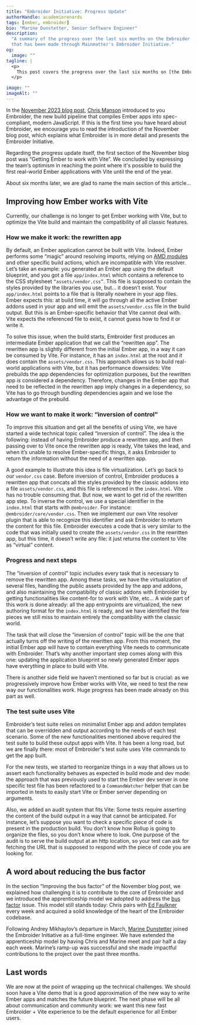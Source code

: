```yaml
---
title: "Embroider Initiative: Progress Update"
authorHandle: academierenards
tags: [ember, embroider]
bio: "Marine Dunstetter, Senior Software Engineer"
description:
  "A summary of the progress over the last six months on the Embroider project
  that has been made through Mainmatter's Embroider Initiative."
og:
  image: ""
tagline: |
  <p>
    This post covers the progress over the last six months on [the Embroider project](https://github.com/embroider-build/embroider) that has been made through Mainmatter's [Embroider Initiative](https://mainmatter.com/embroider-initiative/).
  </p>

image: ""
imageAlt: ""
---
```


In the
[November 2023 blog post](https://mainmatter.com/blog/2023/11/16/embroider-initiative-progress-update/),
[Chris Manson](https://github.com/mansona) introduced to you Embroider, the new
build pipeline that compiles Ember apps into spec-compliant, modern JavaScript.
If this is the first time you have heard about Embroider, we encourage you to
read the introduction of the November blog post, which explains what Embroider
is in more detail and presents the Embroider Initiative.

Regarding the progress update itself, the first section of the November blog
post was “Getting Ember to work with Vite”. We concluded by expressing the
team’s optimism in reaching the point where it's possible to build the first
real-world Ember applications with Vite until the end of the year.

About six months later, we are glad to name the main section of this article…

## Improving how Ember works with Vite

Currently, our challenge is no longer to get Ember working with Vite, but to
optimize the Vite build and maintain the compatibility of all classic features.

### How we make it work: the rewritten app

By default, an Ember application cannot be built with Vite. Indeed, Ember
performs some “magic” around resolving imports, relying on
[AMD modules](https://github.com/emberjs/rfcs/pull/938) and other specific build
actions, which are incompatible with Vite resolver. Let’s take an example: you
generated an Ember app using the default blueprint, and you got a file
`app/index.html` which contains a reference to the CSS stylesheet
`“assets/vendor.css”`. This file is supposed to contain the styles provided by
the libraries you use, but… it doesn’t exist. Your `app/index.html` points to a
file that is literally nowhere in your app files. Ember expects this: at build
time, it will go through all the active Ember addons used in your app and will
emit the `assets/vendor.css` file in the build output. But this is an
Ember-specific behavior that Vite cannot deal with. Vite expects the referenced
file to exist, it cannot guess how to find it or write it.

To solve this issue, when the build starts, Embroider first produces an
intermediate Ember application that we call the “rewritten app”. The rewritten
app is slightly different from the initial Ember app, in a way it can be
consumed by Vite. For instance, it has an `index.html` at the root and it does
contain the `assets/vendor.css`. This approach allows us to build real-world
applications with Vite, but it has performance downsides: Vite prebuilds the app
dependencies for optimization purposes, but the rewritten app _is_ considered a
dependency. Therefore, changes in the Ember app that need to be reflected in the
rewritten app imply changes in a dependency, so Vite has to go through bundling
dependencies again and we lose the advantage of the prebuild.

### How we want to make it work: “inversion of control”

To improve this situation and get all the benefits of using Vite, we have
started a wide technical topic called “inversion of control”. The idea is the
following: instead of having Embroider produce a rewritten app, and then passing
over to Vite once the rewritten app is ready, Vite takes the lead, and when it’s
unable to resolve Ember-specific things, it asks Embroider to return the
information without the need of a rewritten app.

A good example to illustrate this idea is file virtualization. Let’s go back to
our `vendor.css` case. Before inversion of control, Embroider produces a
rewritten app that concats all the styles provided by the classic addons into a
file `assets/vendor.css`, and this file is referenced in the `index.html`. Vite
has no trouble consuming that. But now, we want to get rid of the rewritten app
step. To inverse the control, we use a special identifier in the `index.html`
that starts with `@embroider`. For instance: `@embroider/core/vendor.css`. Then
we implement our own Vite resolver plugin that is able to recognize this
identifier and ask Embroider to return the content for this file. Embroider
executes a code that is very similar to the code that was initially used to
create the `assets/vendor.css` in the rewritten app, but this time, it doesn’t
write any file: it just returns the content to Vite as “virtual” content.

### Progress and next steps

The “inversion of control” topic includes every task that is necessary to remove
the rewritten app. Among these tasks, we have the virtualization of several
files, handling the public assets provided by the app and addons, and also
maintaining the compatibility of classic addons with Embroider by getting
functionalities like content-for to work with Vite, etc… A wide part of this
work is done already: all the app entrypoints are virtualized, the new authoring
format for the `index.html` is ready, and we have identified the few pieces we
still miss to maintain entirely the compatibility with the classic world.

The task that will close the “inversion of control” topic will be the one that
actually turns off the writing of the rewritten app. From this moment, the
initial Ember app will have to contain everything Vite needs to communicate with
Embroider. That’s why another important step comes along with this one: updating
the application blueprint so newly generated Ember apps have everything in place
to build with Vite.

There is another side field we haven’t mentioned so far but is crucial: as we
progressively improve how Ember works with Vite, we need to test the new way our
functionalities work. Huge progress has been made already on this part as well.

### The test suite uses Vite

Embroider’s test suite relies on minimalist Ember app and addon templates that
can be overridden and output according to the needs of each test scenario. Some
of the new functionalities mentioned above required the test suite to build
these output apps with Vite. It has been a long road, but we are finally there:
most of Embroider's test suite uses Vite commands to get the app built.

For the new tests, we started to reorganize things in a way that allows us to
assert each functionality behaves as expected in build mode and dev mode: the
approach that was previously used to start the Ember dev server in one specific
test file has been refactored to a `CommandWatcher` helper that can be imported
in tests to easily start Vite or Ember server depending on arguments.

Also, we added an audit system that fits Vite: Some tests require asserting the
content of the build output in a way that cannot be anticipated. For instance,
let’s suppose you want to check a specific piece of code is present in the
production build. You don’t know how Rollup is going to organize the files, so
you don’t know where to look. One purpose of the audit is to serve the build
output at an http location, so your test can ask for fetching the URL that is
supposed to respond with the piece of code you are looking for.

## A word about reducing the bus factor

In the section “Improving the bus factor” of the November blog post, we
explained how challenging it is to contribute to the core of Embroider and we
introduced the apprenticeship model we adopted to address the
[bus factor](https://en.wikipedia.org/wiki/Bus_factor) issue. This model still
stands today: Chris pairs with [Ed Faulkner](https://github.com/ef4/) every week
and acquired a solid knowledge of the heart of the Embroider codebase.

Following Andrey Mikhaylov’s departure in March,
[Marine Dunstetter](https://github.com/BlueCutOfficial) joined the Embroider
Initiative as a full-time engineer. We have extended the apprenticeship model by
having Chris and Marine meet and pair half a day each week. Marine’s ramp-up was
successful and she made impactful contributions to the project over the past
three months.

## Last words

We are now at the point of wrapping up the technical challenges. We should soon
have a Vite demo that is a good approximation of the new way to write Ember apps
and matches the future blueprint. The next phase will be all about communication
and community work: we want this new fast Embroider + Vite experience to be the
default experience for all Ember users.
